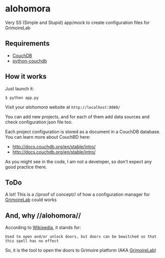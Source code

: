# alohomora
Very SS (Simple and Stupid) app/mock to create configuration files for GrimoireLab

Requirements
------------

* [CouchDB](http://couchdb.apache.org/)
* [python-couchdb](https://pythonhosted.org/CouchDB/)

How it works
------------

Just launch it:

```shell
$ python app.py
```

Visit your *alohomora* website at `http://localhost:8080/`

You can add new projects, and for each of them add data sources and check configuration json file too.

Each project configuration is stored as a document in a CouchDB database. You can learn more about CouchBD here:

* http://docs.couchdb.org/en/stable/intro/
* http://docs.couchdb.org/en/stable/intro/

As you might see in the code, I am not a developer, so don't expect any good practice there.

ToDo
----

A lot! This is a //proof of concept// of how a configuration manager for [GrimoireLab](http://grimoirelab.github.io) could works

And, why //alohomora//
---------------------

According to [Wikipedia](https://en.wikipedia.org/wiki/List_of_spells_in_Harry_Potter#Alohomora), it stands for:
```
Used to open and/or unlock doors, but doors can be bewitched so that this spell has no effect
```

So, it is the tool to open the doors to Grimoire platform (AKA [GrimoireLab](http://grimoirelab.github.io))
